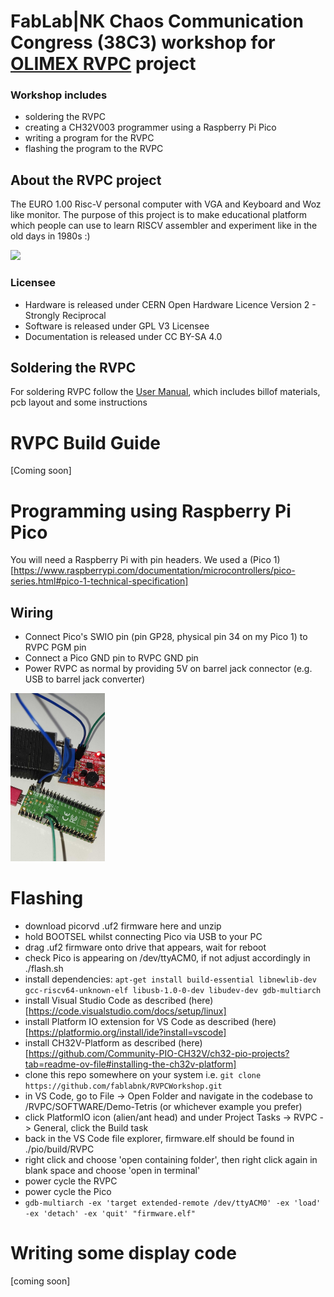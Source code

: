 # FabLab|NK Chaos Communication Congress (38C3) workshop for [OLIMEX RVPC](https://github.com/OLIMEX/RVPC) project

### Workshop includes
 - soldering the RVPC
 - creating a CH32V003 programmer using a Raspberry Pi Pico
 - writing a program for the RVPC
 - flashing the program to the RVPC

## About the RVPC project

The EURO 1.00 Risc-V personal computer with VGA and Keyboard and Woz like monitor. The purpose of this project is to make educational platform which people can use to learn RISCV assembler and experiment like in the old days in 1980s :)

<img src="DOCUMENTS/RVPC-1.jpg" height=200>

### Licensee
* Hardware is released under CERN Open Hardware Licence Version 2 - Strongly Reciprocal
* Software is released under GPL V3 Licensee
* Documentation is released under CC BY-SA 4.0

## Soldering the RVPC
For soldering RVPC follow the [User Manual](https://github.com/fablabnk/RVPCWorkshop/blob/main/DOCUMENTS/RVPC-user-manual.pdf), which includes billof materials, pcb layout and some instructions

# RVPC Build Guide

[Coming soon]

# Programming using Raspberry Pi Pico

You will need a Raspberry Pi with pin headers. We used a (Pico 1)[https://www.raspberrypi.com/documentation/microcontrollers/pico-series.html#pico-1-technical-specification]

## Wiring

- Connect Pico's SWIO pin (pin GP28, physical pin 34 on my Pico 1) to RVPC PGM pin 
- Connect a Pico GND pin to RVPC GND pin
- Power RVPC as normal by providing 5V on barrel jack connector (e.g. USB to barrel jack converter)

<img src="./IMAGES/pico_programmer.jpg" width="30%">

# Flashing

- download picorvd .uf2 firmware here and unzip
- hold BOOTSEL whilst connecting Pico via USB to your PC
- drag .uf2 firmware onto drive that appears, wait for reboot
- check Pico is appearing on /dev/ttyACM0, if not adjust accordingly in ./flash.sh
- install dependencies:
`apt-get install build-essential libnewlib-dev gcc-riscv64-unknown-elf libusb-1.0-0-dev libudev-dev gdb-multiarch`
- install Visual Studio Code as described (here)[https://code.visualstudio.com/docs/setup/linux]
- install Platform IO extension for VS Code as described (here)[https://platformio.org/install/ide?install=vscode]
- install CH32V-Platform as described (here)[https://github.com/Community-PIO-CH32V/ch32-pio-projects?tab=readme-ov-file#installing-the-ch32v-platform]
- clone this repo somewhere on your system i.e. `git clone https://github.com/fablabnk/RVPCWorkshop.git`
- in VS Code, go to File -> Open Folder and navigate in the codebase to /RVPC/SOFTWARE/Demo-Tetris (or whichever example you prefer)
- click PlatformIO icon (alien/ant head) and under Project Tasks -> RVPC -> General, click the Build task
- back in the VS Code file explorer, firmware.elf should be found in ./pio/build/RVPC
- right click and choose 'open containing folder', then right click again in blank space and choose 'open in terminal'
- power cycle the RVPC
- power cycle the Pico
- `gdb-multiarch -ex 'target extended-remote /dev/ttyACM0' -ex 'load' -ex 'detach' -ex 'quit' "firmware.elf"`

# Writing some display code

[coming soon]
